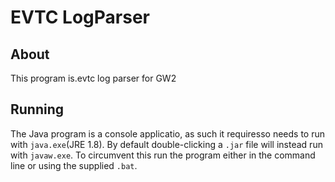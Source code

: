 # EVTC LogParser
## About
This program is.evtc log parser for GW2

## Running

The Java program is a console applicatio, as such it requiresso needs to run with ` java.exe `(JRE 1.8).
By default double-clicking a ` .jar ` file will instead run with ` javaw.exe `.
To circumvent this run the program either in the command line or using the supplied ` .bat `.

